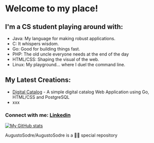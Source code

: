 # **Welcome to my place!**
## I'm a CS student playing around with:

* Java: My language for making robust applications.
* C: It whispers wisdom.
* Go: Good for building things fast.
* PHP: The old uncle everyone needs at the end of the day
* HTML/CSS: Shaping the visual of the web.
* Linux: My playground... where I duel the command line.

## My Latest Creations:

* [Digital Catalog](https://github.com/AugustoSodre/Digital-Catalog) - A simple digital catalog Web Application using Go, HTML/CSS and PostgreSQL
* xxx  



### Connect with me: [Linkedin](https://www.linkedin.com/in/augusto-sodr%C3%A9-8167352a6/)

[![My GitHub stats](https://github-readme-stats.vercel.app/api?username=AugustoSodre)](https://github.com/AugustoSodre/github-readme-stats)

AugustoSodre/AugustoSodre is a 🐱‍👤 special repository
